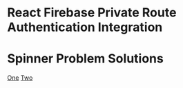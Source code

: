 # React Firebase Private Route Authentication Integration

# Spinner Problem Solutions

<a href="https://github.com/davidhu2000/react-spinners/issues/53">One</a>
<a href="https://codepen.io/PrimeStudyHub/pen/GVyamQ/">Two</a>


